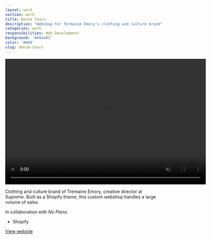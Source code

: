 ```yaml
---
layout: work
section: work
title: Denim Tears
description: "Webshop for Termaine Emory's clothing and culture brand"
categories: work
responsibilities: Web Development
background: '#e0a443'
color: '#000'
slug: denim-tears
---
```


<div>
  <video loop muted playsinline id="{{ page.slug }}" class="browser_img" title="{{ page.title }}"
    preload="auto" width="640" height="400" data-setup="{}">
    <source src="{{ site.root }}/work/videos/denimtears.mp4#t=0.1" type='video/mp4'>
  </video>
</div>

<p>
  Clothing and culture brand of Tremaine Emory, creative director at <em>Supreme</em>. Built as a Shopify theme, this custom webshop handles a large volume of sales.
</p>
<p>
  In collaboration with <em>No Plans</em>.
</p>

<ul class="tags">
  <li>Shopify</li>
</ul>

<a href="https://denimtears.com/" class="button" rel="external">View website</a>
